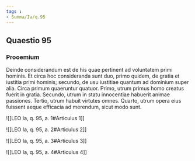 ```yaml
---
tags : 
- Summa/Ia/q.95
---
```


## Quaestio 95

### Prooemium

Deinde considerandum est de his quae pertinent ad voluntatem primi hominis. Et circa hoc consideranda sunt duo, primo quidem, de gratia et iustitia primi hominis; secundo, de usu iustitiae quantum ad dominium super alia. Circa primum quaeruntur quatuor. Primo, utrum primus homo creatus fuerit in gratia. Secundo, utrum in statu innocentiae habuerit animae passiones. Tertio, utrum habuit virtutes omnes. Quarto, utrum opera eius fuissent aeque efficacia ad merendum, sicut modo sunt.

![[LEO Ia, q. 95, a. 1#Articulus 1]]

![[LEO Ia, q. 95, a. 2#Articulus 2]]

![[LEO Ia, q. 95, a. 3#Articulus 3]]

![[LEO Ia, q. 95, a. 4#Articulus 4]]

